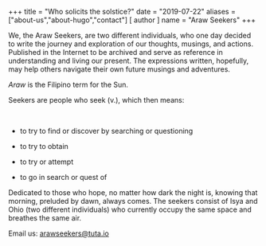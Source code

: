 +++
title = "Who solicits the solstice?"
date = "2019-07-22"
aliases = ["about-us","about-hugo","contact"]
[ author ]
  name = "Araw Seekers"
+++

We, the Araw Seekers, are two different individuals, who one day decided to write the journey and exploration of our thoughts, musings, and actions. Published in the Internet to be archived and serve as reference in understanding and living our present. The expressions written, hopefully, may help others navigate their own future musings and adventures.

_Araw_ is the Filipino term for the Sun. 

Seekers are people who seek (v.), which then means:


 

* to try to find or discover by searching or questioning 

* to try to obtain 

* to try or attempt

* to go in search or quest of 






Dedicated to those who hope, no matter how dark the night is, knowing that morning, preluded by dawn, always comes. The seekers consist of Isya and Ohio (two different individuals) who currently occupy the same space and breathes the same air.


Email us: arawseekers@tuta.io
